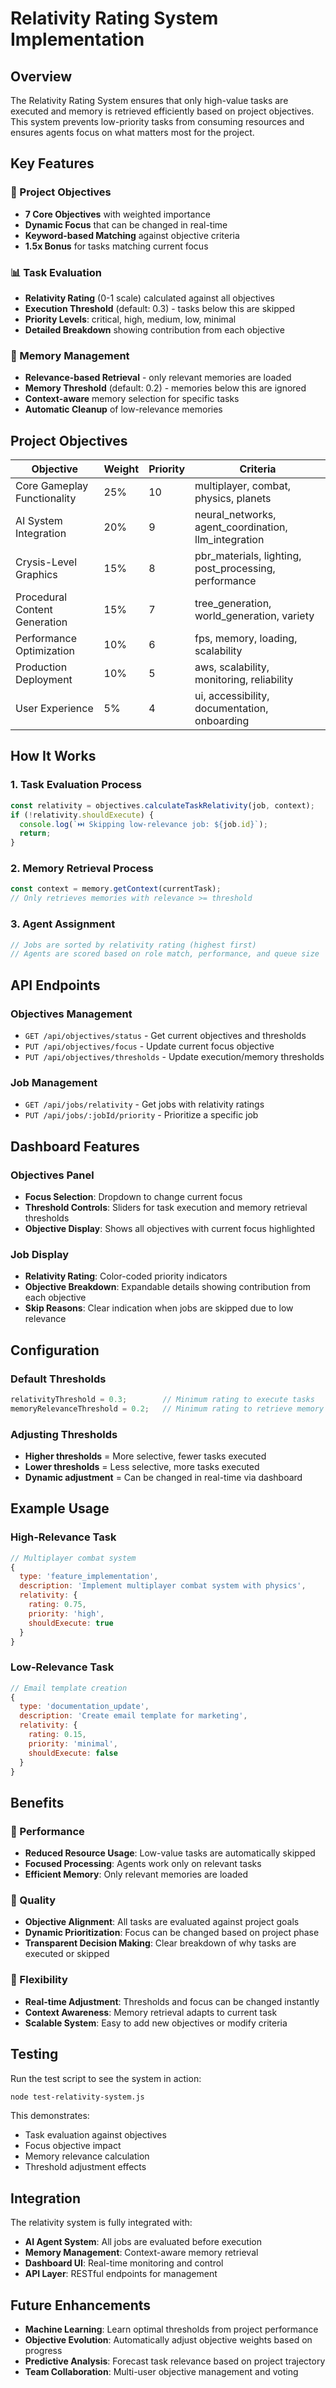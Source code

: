# Relativity Rating System Implementation

## Overview

The Relativity Rating System ensures that only high-value tasks are executed and memory is retrieved efficiently based on project objectives. This system prevents low-priority tasks from consuming resources and ensures agents focus on what matters most for the project.

## Key Features

### 🎯 Project Objectives
- **7 Core Objectives** with weighted importance
- **Dynamic Focus** that can be changed in real-time
- **Keyword-based Matching** against objective criteria
- **1.5x Bonus** for tasks matching current focus

### 📊 Task Evaluation
- **Relativity Rating** (0-1 scale) calculated against all objectives
- **Execution Threshold** (default: 0.3) - tasks below this are skipped
- **Priority Levels**: critical, high, medium, low, minimal
- **Detailed Breakdown** showing contribution from each objective

### 🧠 Memory Management
- **Relevance-based Retrieval** - only relevant memories are loaded
- **Memory Threshold** (default: 0.2) - memories below this are ignored
- **Context-aware** memory selection for specific tasks
- **Automatic Cleanup** of low-relevance memories

## Project Objectives

| Objective | Weight | Priority | Criteria |
|-----------|--------|----------|----------|
| Core Gameplay Functionality | 25% | 10 | multiplayer, combat, physics, planets |
| AI System Integration | 20% | 9 | neural_networks, agent_coordination, llm_integration |
| Crysis-Level Graphics | 15% | 8 | pbr_materials, lighting, post_processing, performance |
| Procedural Content Generation | 15% | 7 | tree_generation, world_generation, variety |
| Performance Optimization | 10% | 6 | fps, memory, loading, scalability |
| Production Deployment | 10% | 5 | aws, scalability, monitoring, reliability |
| User Experience | 5% | 4 | ui, accessibility, documentation, onboarding |

## How It Works

### 1. Task Evaluation Process
```javascript
const relativity = objectives.calculateTaskRelativity(job, context);
if (!relativity.shouldExecute) {
  console.log(`⏭️ Skipping low-relevance job: ${job.id}`);
  return;
}
```

### 2. Memory Retrieval Process
```javascript
const context = memory.getContext(currentTask);
// Only retrieves memories with relevance >= threshold
```

### 3. Agent Assignment
```javascript
// Jobs are sorted by relativity rating (highest first)
// Agents are scored based on role match, performance, and queue size
```

## API Endpoints

### Objectives Management
- `GET /api/objectives/status` - Get current objectives and thresholds
- `PUT /api/objectives/focus` - Update current focus objective
- `PUT /api/objectives/thresholds` - Update execution/memory thresholds

### Job Management
- `GET /api/jobs/relativity` - Get jobs with relativity ratings
- `PUT /api/jobs/:jobId/priority` - Prioritize a specific job

## Dashboard Features

### Objectives Panel
- **Focus Selection**: Dropdown to change current focus
- **Threshold Controls**: Sliders for task execution and memory retrieval thresholds
- **Objective Display**: Shows all objectives with current focus highlighted

### Job Display
- **Relativity Rating**: Color-coded priority indicators
- **Objective Breakdown**: Expandable details showing contribution from each objective
- **Skip Reasons**: Clear indication when jobs are skipped due to low relevance

## Configuration

### Default Thresholds
```javascript
relativityThreshold = 0.3;        // Minimum rating to execute tasks
memoryRelevanceThreshold = 0.2;   // Minimum rating to retrieve memory
```

### Adjusting Thresholds
- **Higher thresholds** = More selective, fewer tasks executed
- **Lower thresholds** = Less selective, more tasks executed
- **Dynamic adjustment** = Can be changed in real-time via dashboard

## Example Usage

### High-Relevance Task
```javascript
// Multiplayer combat system
{
  type: 'feature_implementation',
  description: 'Implement multiplayer combat system with physics',
  relativity: {
    rating: 0.75,
    priority: 'high',
    shouldExecute: true
  }
}
```

### Low-Relevance Task
```javascript
// Email template creation
{
  type: 'documentation_update',
  description: 'Create email template for marketing',
  relativity: {
    rating: 0.15,
    priority: 'minimal',
    shouldExecute: false
  }
}
```

## Benefits

### 🚀 Performance
- **Reduced Resource Usage**: Low-value tasks are automatically skipped
- **Focused Processing**: Agents work only on relevant tasks
- **Efficient Memory**: Only relevant memories are loaded

### 🎯 Quality
- **Objective Alignment**: All tasks are evaluated against project goals
- **Dynamic Prioritization**: Focus can be changed based on project phase
- **Transparent Decision Making**: Clear breakdown of why tasks are executed or skipped

### 🔧 Flexibility
- **Real-time Adjustment**: Thresholds and focus can be changed instantly
- **Context Awareness**: Memory retrieval adapts to current task
- **Scalable System**: Easy to add new objectives or modify criteria

## Testing

Run the test script to see the system in action:
```bash
node test-relativity-system.js
```

This demonstrates:
- Task evaluation against objectives
- Focus objective impact
- Memory relevance calculation
- Threshold adjustment effects

## Integration

The relativity system is fully integrated with:
- **AI Agent System**: All jobs are evaluated before execution
- **Memory Management**: Context-aware memory retrieval
- **Dashboard UI**: Real-time monitoring and control
- **API Layer**: RESTful endpoints for management

## Future Enhancements

- **Machine Learning**: Learn optimal thresholds from project performance
- **Objective Evolution**: Automatically adjust objective weights based on progress
- **Predictive Analysis**: Forecast task relevance based on project trajectory
- **Team Collaboration**: Multi-user objective management and voting 